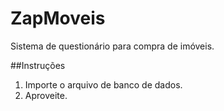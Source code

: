 # ZapMoveis
Sistema de questionário para compra de imóveis.

##Instruções

1. Importe o arquivo de banco de dados.
2. Aproveite.
